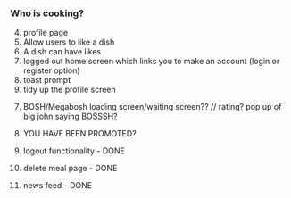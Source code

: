 ### Who is cooking?


<!-- essential -->
4. profile page
1. Allow users to like a dish
2. A dish can have likes
3. logged out home screen which links you to make an account (login or register option)
6. toast prompt
7. tidy up the profile screen


<!-- sillyness -->
7. BOSH/Megabosh loading screen/waiting screen?? // rating? pop up of big john saying BOSSSH?
9. YOU HAVE BEEN PROMOTED?


8. logout functionality - DONE
5. delete meal page - DONE
10. news feed - DONE
